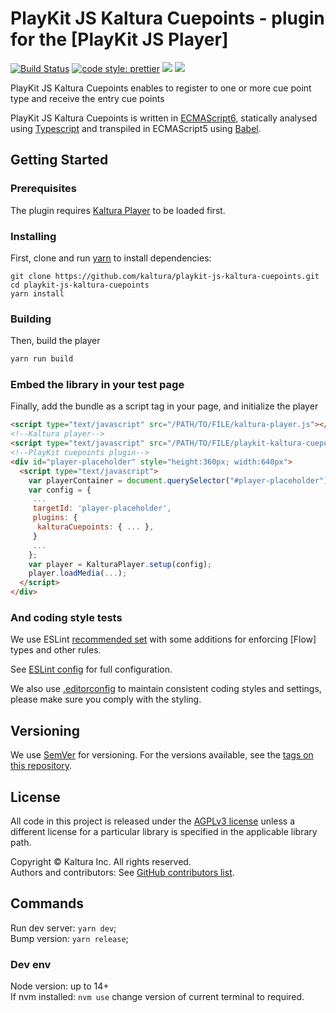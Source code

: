 # PlayKit JS Kaltura Cuepoints - plugin for the [PlayKit JS Player]


[![Build Status](https://github.com/kaltura/playkit-js-kaltura-cuepoints/actions/workflows/run_canary_full_flow.yaml/badge.svg)](https://github.com/kaltura/playkit-js-kaltura-cuepoints/actions/workflows/run_canary_full_flow.yaml)
[![code style: prettier](https://img.shields.io/badge/code_style-prettier-ff69b4.svg?style=flat-square)](https://github.com/prettier/prettier)
[![](https://img.shields.io/npm/v/@playkit-js/playkit-js-kaltura-cuepoints/latest.svg)](https://www.npmjs.com/package/@playkit-js/playkit-js-kaltura-cuepoints)
[![](https://img.shields.io/npm/v/@playkit-js/playkit-js-kaltura-cuepoints/canary.svg)](https://www.npmjs.com/package/@playkit-js/playkit-js-kaltura-cuepoints/v/canary)

PlayKit JS Kaltura Cuepoints enables to register to one or more cue point type and receive the entry cue points

PlayKit JS Kaltura Cuepoints is written in [ECMAScript6], statically analysed using [Typescript] and transpiled in ECMAScript5 using [Babel].

[typescript]: https://www.typescriptlang.org/
[ecmascript6]: https://github.com/ericdouglas/ES6-Learning#articles--tutorials
[babel]: https://babeljs.io

## Getting Started

### Prerequisites

The plugin requires [Kaltura Player] to be loaded first.

[kaltura player]: https://github.com/kaltura/kaltura-player-js

### Installing

First, clone and run [yarn] to install dependencies:

[yarn]: https://yarnpkg.com/lang/en/

```
git clone https://github.com/kaltura/playkit-js-kaltura-cuepoints.git
cd playkit-js-kaltura-cuepoints
yarn install
```

### Building

Then, build the player

```javascript
yarn run build
```

### Embed the library in your test page

Finally, add the bundle as a script tag in your page, and initialize the player

```html
<script type="text/javascript" src="/PATH/TO/FILE/kaltura-player.js"></script>
<!--Kaltura player-->
<script type="text/javascript" src="/PATH/TO/FILE/playkit-kaltura-cuepoints.js"></script>
<!--PlayKit cuepoints plugin-->
<div id="player-placeholder" style="height:360px; width:640px">
  <script type="text/javascript">
    var playerContainer = document.querySelector("#player-placeholder");
    var config = {
     ...
     targetId: 'player-placeholder',
     plugins: {
      kalturaCuepoints: { ... },
     }
     ...
    };
    var player = KalturaPlayer.setup(config);
    player.loadMedia(...);
  </script>
</div>
```

### And coding style tests

We use ESLint [recommended set](http://eslint.org/docs/rules/) with some additions for enforcing [Flow] types and other rules.

See [ESLint config](.eslintrc.json) for full configuration.

We also use [.editorconfig](.editorconfig) to maintain consistent coding styles and settings, please make sure you comply with the styling.

## Versioning

We use [SemVer](http://semver.org/) for versioning. For the versions available, see the [tags on this repository](https://github.com/kaltura/playkit-js-kaltura-cuepoints/tags).

## License

All code in this project is released under the [AGPLv3 license](http://www.gnu.org/licenses/agpl-3.0.html) unless a different license for a particular library is specified in the applicable library path.

Copyright © Kaltura Inc. All rights reserved.  
Authors and contributors: See [GitHub contributors list](https://github.com/kaltura/playkit-js-kaltura-cuepoints/graphs/contributors).

## Commands

Run dev server: `yarn dev`;<br/>
Bump version: `yarn release`;<br/>

### Dev env
Node version: up to 14+<br/>
If nvm installed: `nvm use` change version of current terminal to required.<br/>
